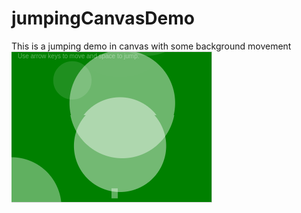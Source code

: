 # jumpingCanvasDemo
This is a jumping demo in canvas with some background movement
![Alt text](/../capture.png?raw=true "Capture")
